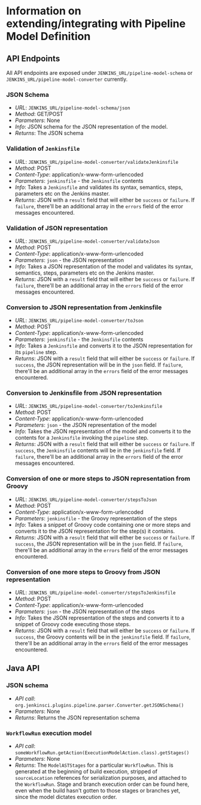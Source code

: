 # Information on extending/integrating with Pipeline Model Definition

## API Endpoints

All API endpoints are exposed under `JENKINS_URL/pipeline-model-schema` or `JENKINS_URL/pipeline-model-converter` currently.

### JSON Schema
* *URL*: `JENKINS_URL/pipeline-model-schema/json`
* *Method*: GET/POST
* *Parameters*: None
* *Info*: JSON schema for the JSON representation of the model.
* *Returns*: The JSON schema

### Validation of `Jenkinsfile`
* *URL*: `JENKINS_URL/pipeline-model-converter/validateJenkinsfile`
* *Method*: POST
* *Content-Type*: application/x-www-form-urlencoded
* *Parameters*: `jenkinsfile` - the `Jenkinsfile` contents
* *Info*: Takes a `Jenkinsfile` and validates its syntax, semantics, steps, parameters etc on the Jenkins master.
* *Returns*: JSON with a `result` field that will either be `success` or `failure`. If `failure`, there'll be an additional array in the `errors` field of the error messages encountered.

### Validation of JSON representation
* *URL*: `JENKINS_URL/pipeline-model-converter/validateJson`
* *Method*: POST
* *Content-Type*: application/x-www-form-urlencoded
* *Parameters*: `json` - the JSON representation
* *Info*: Takes a JSON representation of the model and validates its syntax, semantics, steps, parameters etc on the Jenkins master.
* *Returns*: JSON with a `result` field that will either be `success` or `failure`. If `failure`, there'll be an additional array in the `errors` field of the error messages encountered.

### Conversion to JSON representation from Jenkinsfile
* *URL*: `JENKINS_URL/pipeline-model-converter/toJson`
* *Method*: POST
* *Content-Type*: application/x-www-form-urlencoded
* *Parameters*: `jenkinsfile` - the `Jenkinsfile` contents
* *Info*: Takes a `Jenkinsfile` and converts it to the JSON representation for its `pipeline` step.
* *Returns*: JSON with a `result` field that will either be `success` or `failure`. If `success`, the JSON representation will be in the `json` field. If `failure`, there'll be an additional array in the `errors` field of the error messages encountered.

### Conversion to Jenkinsfile from JSON representation
* *URL*: `JENKINS_URL/pipeline-model-converter/toJenkinsfile`
* *Method*: POST
* *Content-Type*: application/x-www-form-urlencoded
* *Parameters*: `json` - the JSON representation of the model
* *Info*: Takes the JSON representation of the model and converts it to the contents for a `Jenkinsfile` invoking the `pipeline` step.
* *Returns*: JSON with a `result` field that will either be `success` or `failure`. If `success`, the `Jenkinsfile` contents will be in the `jenkinsfile` field. If `failure`, there'll be an additional array in the `errors` field of the error messages encountered.

### Conversion of one or more steps to JSON representation from Groovy
* *URL*: `JENKINS_URL/pipeline-model-converter/stepsToJson`
* *Method*: POST
* *Content-Type*: application/x-www-form-urlencoded
* *Parameters*: `jenkinsfile` - the Groovy representation of the steps
* *Info*: Takes a snippet of Groovy code containing one or more steps and converts it to the JSON representation for the step(s) it contains.
* *Returns*: JSON with a `result` field that will either be `success` or `failure`. If `success`, the JSON representation will be in the `json` field. If `failure`, there'll be an additional array in the `errors` field of the error messages encountered.

### Conversion of one more steps to Groovy from JSON representation
* *URL*: `JENKINS_URL/pipeline-model-converter/stepsToJenkinsfile`
* *Method*: POST
* *Content-Type*: application/x-www-form-urlencoded
* *Parameters*: `json` - the JSON representation of the steps
* *Info*: Takes the JSON representation of the steps and converts it to a snippet of Groovy code executing those steps.
* *Returns*: JSON with a `result` field that will either be `success` or `failure`. If `success`, the Groovy contents will be in the `jenkinsfile` field. If `failure`, there'll be an additional array in the `errors` field of the error messages encountered.

## Java API

### JSON schema
* *API call*: `org.jenkinsci.plugins.pipeline.parser.Converter.getJSONSchema()`
* *Parameters*: None
* *Returns*: Returns the JSON representation schema

### `WorkflowRun` execution model
* *API call*: `someWorkflowRun.getAction(ExecutionModelAction.class).getStages()`
* *Parameters*: None
* *Returns*: The `ModelASTStages` for a particular `WorkflowRun`. This is generated at the beginning of build execution, stripped of 
`sourceLocation` references for serialization purposes, and attached to the `WorkflowRun`. Stage and branch execution order can be found here, 
even when the build hasn't gotten to those stages or branches yet, since the model dictates execution order.


